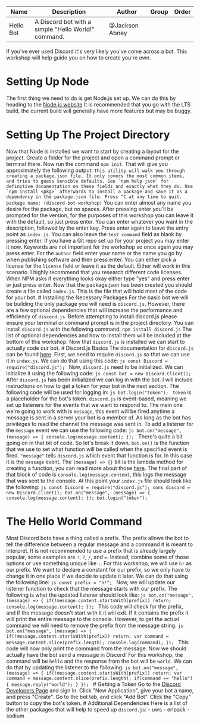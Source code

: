 |Name     |Description|Author|Group|Order|
|---------|-----------|------|-----|-----|
|Hello Bot|A Discord bot with a simple "Hello World!" command.|@Jackson Abney|||

If you've ever used Discord it's very likely you've come across a bot. This workshop will help guide you on how to create you're own.
# Setting Up Node
The first thing we need to do is get Node.js set up. We can do this by heading to the [Node.js website](https://nodejs.org/) It is recommended that you go with the LTS build, the current build will generally have more features but may be buggy.
# Setting Up The Project Directory
Now that Node is installed we want to start by creating a layout for the project. Create a folder for the project and open a command prompt or terminal there. Now run the command `npm init`. That will give you approximately the following output: ``` This utility will walk you through creating a package.json file. It only covers the most common items, and tries to guess sensible defaults. See `npm help json` for definitive documentation on these fields and exactly what they do. Use `npm install <pkg>` afterwards to install a package and save it as a dependency in the package.json file. Press ^C at any time to quit. package name: (discord-bot-workshop) ``` You can enter almost any name you desire for the package, but no spaces. After pressing enter you'll be prompted for the version, for the purposes of this workshop you can leave it with the default, so just press enter. You can enter whatever you want in the description, followed by the enter key. Press enter again to leave the entry point as `index.js`. You can also leave the `test command` field as blank by pressing enter. If you have a Git repo set up for your project you may enter it now. Keywords are not important for the workshop so once again you may press enter. For the `author` field enter your name or the name you go by when publishing software and then press enter. You can either pick a license for the `license` field or leave it as the default. Either will work in this scenario. I highly recommend that you research different code licenses. When NPM asks if everything looks okay either type "yes" and press enter or just press enter. Now that the package.json has been created you should create a file called `index.js`. This is the file that will hold most of the code for your bot. # Installing the Necessary Packages For the basic bot we will be building the only package you will need is `discord.js`. However, there are a few optional dependencies that will increase the performance and efficiency of `discord.js`. Before attempting to install discord.js please ensure your terminal or command prompt is in the project directory. You can install `discord.js` with the following command: ``` npm install discord.js ``` The list of optional dependencies and how to install them will be included at the bottom of this workshop. Now that `discord.js` is installed we can start to actually code our bot. # Discord.js Basics The documentation for `discord.js` can be found [here](http://discord.js.org/). First, we need to require `discord.js` so that we can use it in `index.js`. We can do that using this code: ```js const Discord = require("discord.js"); ``` Now, `discord.js` need to be initialized. We can initialize it using the following code: ```js const bot = new Discord.Client(); ``` After `discord.js` has been initialized we can log in with the bot. I will include instructions on how to get a token for your bot in the next section. The following code will be used for logging in: ```js bot.login("token"); ``` `token` is a placeholder for the bot's token. `discord.js` is event-based, meaning we set up listeners for the events that we want to respond to. The main one we're going to work with is `message`, this event will be fired anytime a message is sent in a server your bot is a member of. As long as the bot has privileges to read the channel the message was sent in. To add a listener for the `message` event we can use the following code: ```js bot.on("message", (message) => { console.log(message.content); }); ``` There's quite a bit going on in that bit of code. So let's break it down. `bot.on()` is the function that we use to set what function will be called when the specified event is fired. `"message"` tells `discord.js` which event that function is for. In this case it is the `message` event. The `(message) => {}` bit is the lambda method for creating a function, you can read more about those [here](https://www.vinta.com.br/blog/2015/javascript-lambda-and-arrow-functions/). The final part of that block of code is `console.log(message.content`, this logs the message that was sent to the console. At this point your `index.js` file should look like the following: ```js const Discord = require("discord.js"); cons discord = new Discord.Client(); bot.on("message", (message) => { console.log(message.content); }); bot.login("token"); ```
# The Hello World Command
Most Discord bots have a thing called a prefix. The prefix allows the bot to tell the difference between a regular message and a command it is meant to interpret. It is not recommended to use a prefix that is already largely popular, some examples are `!`, `?`, `/`, and `=`. Instead, combine some of those options or use something unique like `-`. For this workshop, we will use `h!` as our prefix. We want to declare a constant for our prefix, so we only have to change it in one place if we decide to update it later. We can do that using the following line: ```js const prefix = "h!"; ``` Now, we will update our listener function to check that the message starts with our prefix. The following is what the updated listener should look like: ```js bot.on("message", (message) => { if(!message.content.startsWith(prefix)) return; console.log(message.content); }); ``` This code will check for the prefix, and if the message doesn't start with it it will exit. If it contains the prefix it will print the entire message to the console. However, to get the actual command we will need to remove the prefix from the message string: ```js bot.on("message", (message) => { if(!message.content.startsWith(prefix)) return; var command = message.content.slice(prefix.length); console.log(command); }); ``` This code will now only print the command from the message. Now we should actually have the bot send a message in Discord! For this workshop, the command will be `hello` and the response from the bot will be `world`. We can do that by updating the listener to the following: ```js bot.on("message", (message) => { if(!message.content.startsWith(prefix)) return; var command = message.content.slice(prefix.length); if(command == "hello") { message.reply("world"); } }); ``` # Getting a Token Go to the [Discord Developers Page](https://discordapp.com/developers/applications/) and sign in. Click "New Application", give your bot a name, and press "Create". Go to the bot tab, and click "Add Bot". Click the "Copy" button to copy the bot's token. # Additional Dependencies Here is a list of the other packages that will help to speed up `discord.js`: - uws - erlpack - sodium
